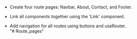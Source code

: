 - Create four route pages: Navbar, About, Contact, and Footer.

- Link all components together using the 'Link' component.

- Add navigation for all routes using buttons and useRouter.   
"# Route_pages" 
